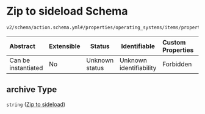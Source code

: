 # Zip to sideload Schema

```txt
v2/schema/action.schema.yml#/properties/operating_systems/items/properties/steps/items/properties/actions/items/oneOf/20/properties/core:unpack/properties/files/items/properties/archive
```




| Abstract            | Extensible | Status         | Identifiable            | Custom Properties | Additional Properties | Access Restrictions | Defined In                                                           |
| :------------------ | ---------- | -------------- | ----------------------- | :---------------- | --------------------- | ------------------- | -------------------------------------------------------------------- |
| Can be instantiated | No         | Unknown status | Unknown identifiability | Forbidden         | Allowed               | none                | [device.schema.json\*](../device.schema.json "open original schema") |

## archive Type

`string` ([Zip to sideload](device-properties-operating-systems-operating-system-properties-steps-step-properties-group-step-action-oneof-coreunpack-action-properties-coreunpack-action-properties-files-items-properties-zip-to-sideload.md))
